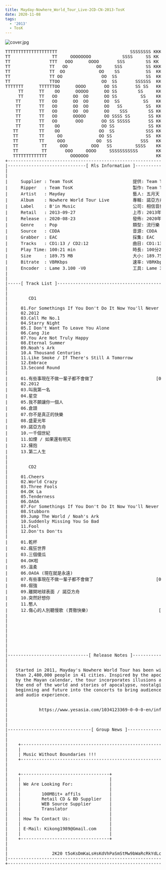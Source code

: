 ```yaml
---
title: Mayday-Nowhere_World_Tour_Live-2CD-CN-2013-TosK
date: 2020-11-08
tags: 
  - '2013'
  - TosK
---
```


![cover.jpg](https://goindex.65style.workers.dev/3:/Music/Mayday-Nowhere_World_Tour_Live-2CD-CN-2013-TosK/000-mayday-nowhere_world_tour_live-2cd-cn-2013-proof-tosk.jpg)

<retrotxt v-slot>
<pre class="has-text-plain text-1x font-ibm_vga_8x16">TTTTTTTTTTTTTTTTTTTT                            SSSSSSSS KKKKKKKK  KKKKKKKKKKKKKK
TT                TT     OOOOOOOO            SSSS     SS KK   KKK  KKKK        KK
TT               TTT   OOO      OOOO       SSS        SS KK    KKK  KKK        KK
TT               TT   OO           OO     SSS         SS KKK      KKKK        KK
TT               TT  OO             OO    SS          SS  KK       KK        KK
TT               TT OO               OO  SS           SS  KK                KK
TT               TTOO                OO  SS       SSSSSS  KK                KK
TTTTTTT      TTTTTTOO      OOOO       OO SS       SS SS   KK               KK
     TT      TT    OO      OOOOO      OO SS        SS     KK              KK
     TT      TT   OO      OO  OO      OO SS         SS    KK              KK
    TT       TT   OO      OO  OO      OO  SS         SS   KK               KK
    TT       TT   OO      OO  OO      OO   SS         SS  KK                KK
    TT       TT   OO      OO  OO      OO    SSS        SS KK                 KK
    TT       TT   OO      OOOOO       OO SSSS SS       SS KK                  KK
    TT       TT   OO       OOO       OO SS SSSSS       SS KK                   KK
    TT       TT    OO                OO SS             SS KK       KK           KK
   TT        TT    OO               OO  SS            SSS KK      KKKK         KK
   TT        TT     OO              OO SS             SS  KK      KK KK       KK
   TT        TT     OOO            OO  SS           SSS   KK      KK  KK    KKK
   TT         TT     OOO         OOO   SS         SSSS    KK       KK  KK  KKK
   TT         TT       OOO     OOOO     SSSSSSSSSSS       KK KKKKKKKK  KK KKK
   TTTTTTTTTTTTT         OOOOOOO                          KKKK          KKKK
+------------------------------------------------------------------------------+
|------------------------------[ Rls Information ]-----------------------------|
|                                                                              |
|                                                                              |
|     Supplier : Team TosK                       提供: Team TosK               |
|     Ripper   : Team TosK                       製作: Team TosK               |
|     Artist   : Mayday                          藝人: 五月天                  |
|     Album    : Nowhere World Tour Live         專輯: 諾亞方舟 世界巡迴演唱會 |
|     Label    : B'in Music                      公司: 相信音樂                |
|     Retail   : 2013-09-27                      上市: 2013年09月27日          |
|     Release  : 2020-08-23                      發佈: 2020年08月23日          |
|     Genre    : Pop                             類型: 流行樂                  |
|     Source   : CDDA                            音源: CDDA                    |
|     Grabber  : EAC                             採集: EAC                     |
|     Tracks   : CD1:13 / CD2:12                 曲目: CD1:13 / CD2:12首       |
|     Play Time: 100:21 min                      時長: 100分21秒               |
|     Size     : 189.75 MB                       大小: 189.75 MB               |
|     Bitrate  : VBRKbps                         速率: VBRKbps                 |
|     Encoder  : Lame 3.100 -V0                  工具: Lame 3.100 -V0          |
|                                                                              |
|                                                                              |
|-----[ Track List ]-----------------------------------------------------------|
|                                                                              |
|                                                                              |
|        CD1                                                                   |
|                                                                              |
|     01.For Somethings If You Don't Do It Now You'll Never Do [01:55]         |
|     02.2012                                                  [03:05]         |
|     03.Call Me No.1                                          [02:58]         |
|     04.Starry Night                                          [03:11]         |
|     05.I Don't Want To Leave You Alone                       [04:28]         |
|     06.Cang Jie                                              [03:30]         |
|     07.You Are Not Truly Happy                               [04:20]         |
|     08.Eternal Summer                                        [03:32]         |
|     09.Noah's Ark                                            [05:41]         |
|     10.A Thousand Centuries                                  [02:52]         |
|     11.Like Smoke / If There's Still A Tomorrow              [06:19]         |
|     12.Embrace                                               [01:50]         |
|     13.Second Round                                          [03:21]         |
|                                                                              |
|     01.有些事現在不做一輩子都不會做了                        [01:55]         |
|     02.2012                                                  [03:05]         |
|     03.叫我第一名                                            [02:58]         |
|     04.星空                                                  [03:11]         |
|     05.我不願讓你一個人                                      [04:28]         |
|     06.倉頡                                                  [03:30]         |
|     07.你不是真正的快樂                                      [04:20]         |
|     08.盛夏光年                                              [03:32]         |
|     09.諾亞方舟                                              [05:41]         |
|     10.一千個世紀                                            [02:52]         |
|     11.如煙 / 如果還有明天                                   [06:19]         |
|     12.擁抱                                                  [01:50]         |
|     13.第二人生                                              [03:21]         |
|                                                                              |
|                                                                              |
|        CD2                                                                   |
|                                                                              |
|     01.Cheers                                                [04:10]         |
|     02.World Crazy                                           [02:50]         |
|     03.Three Fools                                           [04:16]         |
|     04.OK La                                                 [01:51]         |
|     05.Tenderness                                            [06:36]         |
|     06.OAOA                                                  [03:43]         |
|     07.For Somethings If You Don't Do It Now You'll Never Do [02:54]         |
|     08.Stubborn                                              [05:14]         |
|     09.Jump The World / Noah's Ark                           [05:08]         |
|     10.Suddenly Missing You So Bad                           [04:40]         |
|     11.Fool                                                  [08:16]         |
|     12.Don'ts Don'ts                                         [03:41]         |
|                                                                              |
|     01.乾杯                                                  [04:10]         |
|     02.瘋狂世界                                              [02:50]         |
|     03.三個傻瓜                                              [04:16]         |
|     04.OK啦                                                  [01:51]         |
|     05.溫柔                                                  [06:36]         |
|     06.OAOA (現在就是永遠)                                   [03:43]         |
|     07.有些事現在不做一輩子都不會做了                        [02:54]         |
|     08.倔強                                                  [05:14]         |
|     09.離開地球表面 / 諾亞方舟                               [05:08]         |
|     10.突然好想你                                            [04:40]         |
|     11.憨人                                                  [08:16]         |
|     12.傷心的人別聽慢歌 (貫徹快樂)                           [03:41]         |
|                                                              -------         |
|                                                              100:21 min      |
|                                                              189.75 MB       |
|                                                                              |
|                                                                              |
|                                                                              |
|                                                                              |
|                                                                              |
|-------------------------------[ Release Notes ]------------------------------|
|                                                                              |
|                                                                              |
|   Started in 2011, Mayday's Nowhere World Tour has been witnessed by more    |
|   than 2,480,000 people in 41 cities. Inspired by the apocalypse predicted   |
|   by the Mayan calendar, the tour incorporates illusions and myths about     |
|   the end of the world and stories of apocalypse, nostalgia, letting go,     |
|   beginning and future into the concerts to bring audiences the best visual  |
|   and audio experience.                                                      |
|                                                                              |
|                                                                              |
|            https://www.yesasia.com/1034123369-0-0-0-en/info.html             |
|                                                                              |
|                                                                              |
|                                                                              |
|--------------------------------[ Group News ]--------------------------------|
|                                                                              |
|                                                                              |
|    +--------------------------------------------------------------------+    |
|    |                                                                    |    |
|    | Music Without Boundaries !!!                                       |    |
|    +--------------------------------------------------------------------+    |
|                                                                              |
|                                                                              |
|    +----------------------------------+                                      |
|    |                                  |                                      |
|    | We Are Looking For:              |                                      |
|    |                                  |                                      |
|    |        100MBit+ affils           |                                      |
|    |        Retail CD &amp; BD Supplier   |                                      |
|    |        WEB Source Supplier       |                                      |
|    |        Translator                |                                      |
|    |                                  |                                      |
|    | How To Contact Us:               |                                      |
|    |                                  |                                      |
|    | E-Mail: Kikong1989@Gmail.com     |                                      |
|    |                                  |                    RlS No. 1859      |
|    +----------------------------------+                                      |
|                                                                              |
|                                                                              |
|                 2K20 t5oKsDmKaLsHsKdVhPaSmStMw9bWaRcRkYdLcC                  |
|------------------------------------------------------------------------------|
+------------------------------------------------------------------------------+
<span class="dos-cursor">_</span></pre>
</retrotxt>

<a-player 
    :options="{
        audio: [
          {
            name: '有些事現在不做一輩子都不會做了',
            artist: '五月天',
            url: 'https://goindex.65style.workers.dev/3:/Music/Mayday-Nowhere_World_Tour_Live-2CD-CN-2013-TosK/101-mayday-for_somethings_if_you_dont_do_it_now_youll_never_do-tosk.mp3',
            cover: 'https://goindex.65style.workers.dev/3:/Music/Mayday-Nowhere_World_Tour_Live-2CD-CN-2013-TosK/000-mayday-nowhere_world_tour_live-2cd-cn-2013-proof-tosk.jpg',
            theme: '#ebd0c2'
          },
        ]
    }"
/>

<download url="https://mirrorace.org/m/103rx"/>

